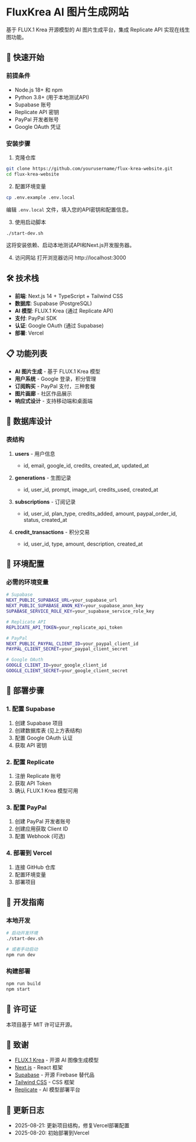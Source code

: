 # FluxKrea AI 图片生成网站

基于 FLUX.1 Krea 开源模型的 AI 图片生成平台，集成 Replicate API 实现在线生图功能。

## 🚀 快速开始

### 前提条件

- Node.js 18+ 和 npm
- Python 3.8+ (用于本地测试API)
- Supabase 账号
- Replicate API 密钥
- PayPal 开发者账号
- Google OAuth 凭证

### 安装步骤

1. 克隆仓库
```bash
git clone https://github.com/yourusername/flux-krea-website.git
cd flux-krea-website
```

2. 配置环境变量
```bash
cp .env.example .env.local
```
编辑 `.env.local` 文件，填入您的API密钥和配置信息。

3. 使用启动脚本
```bash
./start-dev.sh
```
这将安装依赖、启动本地测试API和Next.js开发服务器。

4. 访问网站
打开浏览器访问 http://localhost:3000

## 🛠️ 技术栈

- **前端**: Next.js 14 + TypeScript + Tailwind CSS
- **数据库**: Supabase (PostgreSQL)
- **AI 模型**: FLUX.1 Krea (通过 Replicate API)
- **支付**: PayPal SDK
- **认证**: Google OAuth (通过 Supabase)
- **部署**: Vercel

## 📋 功能列表

- **AI 图片生成** - 基于 FLUX.1 Krea 模型
- **用户系统** - Google 登录，积分管理
- **订阅购买** - PayPal 支付，三种套餐
- **图片画廊** - 社区作品展示
- **响应式设计** - 支持移动端和桌面端

## 💾 数据库设计

### 表结构
1. **users** - 用户信息
   - id, email, google_id, credits, created_at, updated_at

2. **generations** - 生图记录
   - id, user_id, prompt, image_url, credits_used, created_at

3. **subscriptions** - 订阅记录
   - id, user_id, plan_type, credits_added, amount, paypal_order_id, status, created_at

4. **credit_transactions** - 积分交易
   - id, user_id, type, amount, description, created_at

## 🔧 环境配置

### 必需的环境变量
```bash
# Supabase
NEXT_PUBLIC_SUPABASE_URL=your_supabase_url
NEXT_PUBLIC_SUPABASE_ANON_KEY=your_supabase_anon_key
SUPABASE_SERVICE_ROLE_KEY=your_supabase_service_role_key

# Replicate API
REPLICATE_API_TOKEN=your_replicate_api_token

# PayPal
NEXT_PUBLIC_PAYPAL_CLIENT_ID=your_paypal_client_id
PAYPAL_CLIENT_SECRET=your_paypal_client_secret

# Google OAuth
GOOGLE_CLIENT_ID=your_google_client_id
GOOGLE_CLIENT_SECRET=your_google_client_secret
```

## 🚀 部署步骤

### 1. 配置 Supabase
1. 创建 Supabase 项目
2. 创建数据库表 (见上方表结构)
3. 配置 Google OAuth 认证
4. 获取 API 密钥

### 2. 配置 Replicate
1. 注册 Replicate 账号
2. 获取 API Token
3. 确认 FLUX.1 Krea 模型可用

### 3. 配置 PayPal
1. 创建 PayPal 开发者账号
2. 创建应用获取 Client ID
3. 配置 Webhook (可选)

### 4. 部署到 Vercel
1. 连接 GitHub 仓库
2. 配置环境变量
3. 部署项目

## 📝 开发指南

### 本地开发
```bash
# 启动开发环境
./start-dev.sh

# 或者手动启动
npm run dev
```

### 构建部署
```bash
npm run build
npm start
```

## 📄 许可证

本项目基于 MIT 许可证开源。

## 🙏 致谢

- [FLUX.1 Krea](https://github.com/krea-ai/flux-krea) - 开源 AI 图像生成模型
- [Next.js](https://nextjs.org/) - React 框架
- [Supabase](https://supabase.com/) - 开源 Firebase 替代品
- [Tailwind CSS](https://tailwindcss.com/) - CSS 框架
- [Replicate](https://replicate.com/) - AI 模型部署平台

## 📅 更新日志

- 2025-08-21: 更新项目结构，修复Vercel部署配置
- 2025-08-20: 初始部署到Vercel